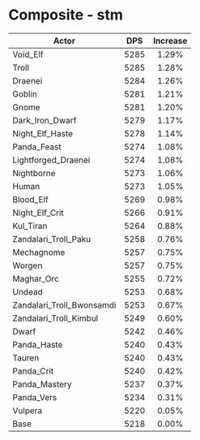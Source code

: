 # Composite - stm
| Actor | DPS | Increase |
|---|:---:|:---:|
|Void_Elf|5285|1.29%|
|Troll|5285|1.28%|
|Draenei|5284|1.26%|
|Goblin|5281|1.21%|
|Gnome|5281|1.20%|
|Dark_Iron_Dwarf|5279|1.17%|
|Night_Elf_Haste|5278|1.14%|
|Panda_Feast|5274|1.08%|
|Lightforged_Draenei|5274|1.08%|
|Nightborne|5273|1.06%|
|Human|5273|1.05%|
|Blood_Elf|5269|0.98%|
|Night_Elf_Crit|5266|0.91%|
|Kul_Tiran|5264|0.88%|
|Zandalari_Troll_Paku|5258|0.76%|
|Mechagnome|5257|0.75%|
|Worgen|5257|0.75%|
|Maghar_Orc|5255|0.72%|
|Undead|5253|0.68%|
|Zandalari_Troll_Bwonsamdi|5253|0.67%|
|Zandalari_Troll_Kimbul|5249|0.60%|
|Dwarf|5242|0.46%|
|Panda_Haste|5240|0.43%|
|Tauren|5240|0.43%|
|Panda_Crit|5240|0.42%|
|Panda_Mastery|5237|0.37%|
|Panda_Vers|5234|0.31%|
|Vulpera|5220|0.05%|
|Base|5218|0.00%|
